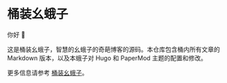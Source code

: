 # 桶装幺蛾子

你好 👋

这是桶装幺蛾子，智慧的幺蛾子的奇葩博客的源码。本仓库包含桶内所有文章的 Markdown 版本，以及本蛾子对 Hugo 和 PaperMod 主题的配置和修改。

更多信息请参考 [桶装幺蛾子](https://hi.bug-barrel.top)。
